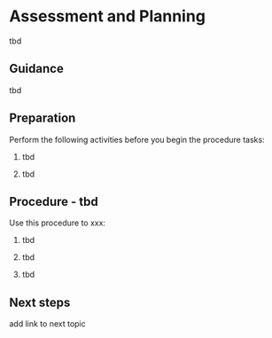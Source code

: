 # Assessment and Planning

tbd

## Guidance

tbd

## Preparation

Perform the following activities before you begin the procedure tasks: 

  1. tbd
	
  2. tbd

## Procedure - tbd

Use this procedure to xxx:

   1. tbd
   
   2. tbd
   
   3. tbd

## Next steps

add link to next topic
